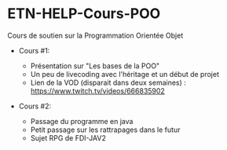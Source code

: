 # ETN-HELP-Cours-POO
Cours de soutien sur la Programmation Orientée Objet

- Cours #1:
  - Présentation sur "Les bases de la POO"
  - Un peu de livecoding avec l'héritage et un début de projet
  - Lien de la VOD (disparait dans deux semaines) : https://www.twitch.tv/videos/666835902 
  
- Cours #2:
  - Passage du programme en java
  - Petit passage sur les rattrapages dans le futur
  - Sujet RPG de FDI-JAV2
  